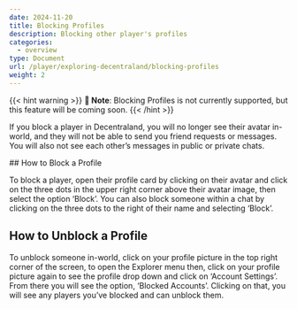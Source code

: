 ```yaml
---
date: 2024-11-20
title: Blocking Profiles
description: Blocking other player's profiles
categories:
  - overview
type: Document
url: /player/exploring-decentraland/blocking-profiles
weight: 2
---
```


{{< hint warning >}}
**📔 Note**: Blocking Profiles is not currently supported, but this feature will be coming soon.
{{< /hint >}}

If you block a player in Decentraland, you will no longer see their avatar in-world, and they will not be able to send you friend requests or messages. You will also not see each other’s messages in public or private chats.

## How to Block a Profile

To block a player, open their profile card by clicking on their avatar and click on the three dots in the upper right corner above their avatar image, then select the option ‘Block’. You can also block someone within a chat by clicking on the three dots to the right of their name and selecting ‘Block’.

## How to Unblock a Profile

To unblock someone in-world, click on your profile picture in the top right corner of the screen, to open the Explorer menu then, click on your profile picture again to see the profile drop down and click on ‘Account Settings’. From there you will see the option, ‘Blocked Accounts’. Clicking on that, you will see any players you’ve blocked and can unblock them.

